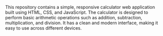 This repository contains a simple, responsive calculator web application built using HTML, CSS, and JavaScript. The calculator is designed to perform basic arithmetic operations such as addition, subtraction, multiplication, and division. It has a clean and modern interface, making it easy to use across different devices.
